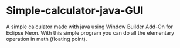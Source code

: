 # Simple-calculator-java-GUI
A simple calculator made with java using Window Builder Add-On for Eclipse Neon.
With this simple program you can do all the elementary operation in math (floating point).
